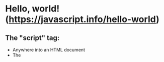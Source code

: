 # **Hello, world!** (https://javascript.info/hello-world)

## The "script" tag:

-   Anywhere into an HTML document
-   The <code><script></code> tag contains Javascript code which is automatically executed when the browser processes the tag.

## Modern markup:

The <code><script></code> tag has a few attributes that are rarely used nowadays but can still be found in old code:

-   **The <code>type</code> attribute <code><script type=...></code>:**
    The old HTML standard, HTML4, required a script to have a type (type="text/javascript"). It's not required anymore.
    The modern HTML standard totally changed the meaning of this attribute. Now, it can be used for javascript modules.
-   **The <code>language</code> attribute <code><script language=...></code>:**
    This attributes was meant to show the language of the script (Javascript is default).
    There is no need to use it.
-   **Comment before and after scripts.**
    <code>
    <code><script type="text/javascript"><!--</code>
    <code>...</code>
    <code>//--></script></code>
    </code>
